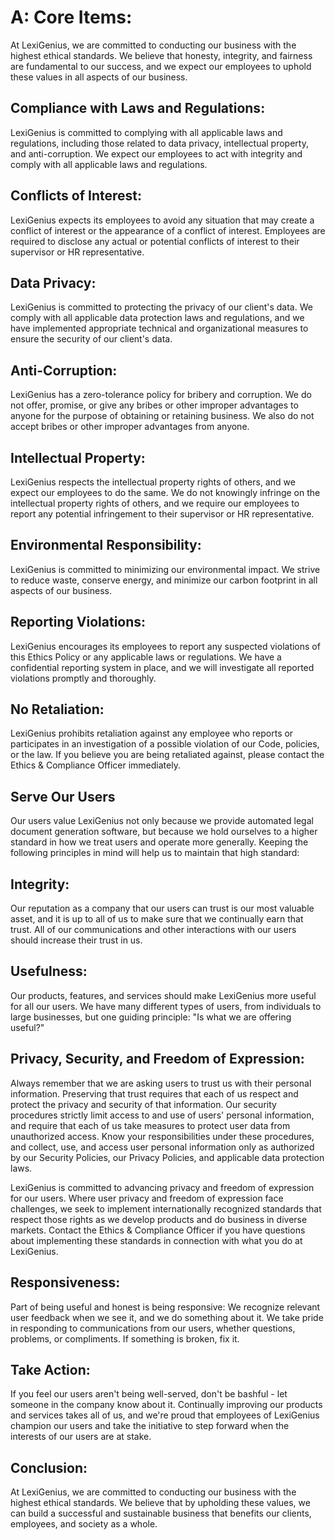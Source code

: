 # A: Core Items:
 
At LexiGenius, we are committed to conducting our business with the highest ethical standards. We believe that honesty, integrity, and fairness are fundamental to our success, and we expect our employees to uphold these values in all aspects of our business.

## Compliance with Laws and Regulations:

LexiGenius is committed to complying with all applicable laws and regulations, including those related to data privacy, intellectual property, and anti-corruption. We expect our employees to act with integrity and comply with all applicable laws and regulations.


## Conflicts of Interest:

LexiGenius expects its employees to avoid any situation that may create a conflict of interest or the appearance of a conflict of interest. Employees are required to disclose any actual or potential conflicts of interest to their supervisor or HR representative.

## Data Privacy:

LexiGenius is committed to protecting the privacy of our client's data. We comply with all applicable data protection laws and regulations, and we have implemented appropriate technical and organizational measures to ensure the security of our client's data.

## Anti-Corruption:

LexiGenius has a zero-tolerance policy for bribery and corruption. We do not offer, promise, or give any bribes or other improper advantages to anyone for the purpose of obtaining or retaining business. We also do not accept bribes or other improper advantages from anyone.

## Intellectual Property:

LexiGenius respects the intellectual property rights of others, and we expect our employees to do the same. We do not knowingly infringe on the intellectual property rights of others, and we require our employees to report any potential infringement to their supervisor or HR representative.

## Environmental Responsibility:

LexiGenius is committed to minimizing our environmental impact. We strive to reduce waste, conserve energy, and minimize our carbon footprint in all aspects of our business.

## Reporting Violations:

LexiGenius encourages its employees to report any suspected violations of this Ethics Policy or any applicable laws or regulations. We have a confidential reporting system in place, and we will investigate all reported violations promptly and thoroughly.

## No Retaliation:

LexiGenius prohibits retaliation against any employee who reports or participates in an investigation of a possible violation of our Code, policies, or the law. If you believe you are being retaliated against, please contact the Ethics & Compliance Officer immediately.

## Serve Our Users

Our users value LexiGenius not only because we provide automated legal document generation software, but because we hold ourselves to a higher standard in how we treat users and operate more generally. Keeping the following principles in mind will help us to maintain that high standard:

## Integrity:

Our reputation as a company that our users can trust is our most valuable asset, and it is up to all of us to make sure that we continually earn that trust. All of our communications and other interactions with our users should increase their trust in us.

## Usefulness:

Our products, features, and services should make LexiGenius more useful for all our users. We have many different types of users, from individuals to large businesses, but one guiding principle: "Is what we are offering useful?"

## Privacy, Security, and Freedom of Expression:

Always remember that we are asking users to trust us with their personal information. Preserving that trust requires that each of us respect and protect the privacy and security of that information. Our security procedures strictly limit access to and use of users' personal information, and require that each of us take measures to protect user data from unauthorized access. Know your responsibilities under these procedures, and collect, use, and access user personal information only as authorized by our Security Policies, our Privacy Policies, and applicable data protection laws.

LexiGenius is committed to advancing privacy and freedom of expression for our users. Where user privacy and freedom of expression face challenges, we seek to implement internationally recognized standards that respect those rights as we develop products and do business in diverse markets. Contact the Ethics & Compliance Officer if you have questions about implementing these standards in connection with what you do at LexiGenius.

## Responsiveness:

Part of being useful and honest is being responsive: We recognize relevant user feedback when we see it, and we do something about it. We take pride in responding to communications from our users, whether questions, problems, or compliments. If something is broken, fix it.

## Take Action:

If you feel our users aren't being well-served, don't be bashful - let someone in the company know about it. Continually improving our products and services takes all of us, and we're proud that employees of LexiGenius champion our users and take the initiative to step forward when the interests of our users are at stake.

## Conclusion:

At LexiGenius, we are committed to conducting our business with the highest ethical standards. We believe that by upholding these values, we can build a successful and sustainable business that benefits our clients, employees, and society as a whole.
